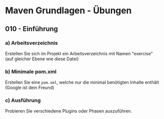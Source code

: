 # Maven Grundlagen - Übungen

## 010 - Einführung

### a) Arbeitsverzeichnis

Erstellen Sie sich im Projekt ein Arbeitsverzeichnis mit Namen "exercise" (auf gleicher Ebene wie
diese Datei)

### b) Minimale pom.xml

Erstellen Sie eine `pom.xml`, welche nur die minimal benötigten Inhalte enthält (Google ist dein Freund)

### c) Ausführung

Probieren Sie verschiedene Plugins oder Phasen auszuführen.

